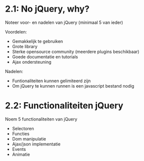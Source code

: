 2.1: No jQuery, why?
====================
Noteer voor- en nadelen van jQuery (minimaal 5 van ieder)

Voordelen:
* Gemakkelijk te gebruiken
* Grote library
* Sterke opensource community (meerdere plugins beschikbaar)
* Goede documentatie en tutorials
* Ajax ondersteuning

Nadelen:
* Funtionaliteiten kunnen gelimiteerd zijn
* Om jQuery te kunnen runnen is een javascript bestand nodig


2.2: Functionaliteiten jQuery
=============================
Noem 5 functionaliteiten van jQuery

* Selectoren
* Functies
* Dom manipulatie
* Ajax/json implementatie
* Events
* Animatie